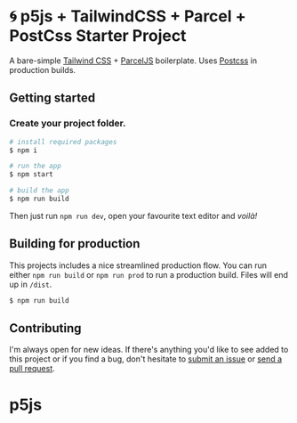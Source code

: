 # 🌀 p5js + TailwindCSS + Parcel + PostCss Starter Project 

A bare-simple [Tailwind CSS](https://tailwindcss.com) + [ParcelJS](https://parceljs.org) boilerplate. Uses [Postcss](https://github.com/postcss/postcss) in production builds.


## Getting started

### Create your project folder.

```bash
# install required packages
$ npm i

# run the app
$ npm start

# build the app
$ npm run build
```


Then just run `npm run dev`, open your favourite text editor and _voilà!_

## Building for production

This projects includes a nice streamlined production flow. You can run either `npm run build` or `npm run prod` to run a production build. Files will end up in `/dist`.

```bash
$ npm run build
```

## Contributing

I'm always open for new ideas. If there's anything you'd like to see added to this project or if you find a bug, don't hesitate to [submit an issue](https://github.com/trkhanh/tailwind-parcel-boilerplate/issues/new) or [send a pull request](https://github.com/trkhanh/tailwind-parcel-boilerplate/pull/new/master).
# p5js
